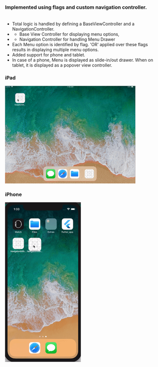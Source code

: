 ### Implemented using flags and custom navigation controller.<br><br>
* Total logic is handled by defining a BaseViewController and a NavigationController. 
* * Base View Controller for displaying menu options, 
* * Navigation Controller for handling Menu Drawer
* Each Menu option is identified by flag. 'OR' applied over these flags results in displaying multiple menu options. 
* Added support for phone and tablet.
* In case of a phone, Menu is displayed as slide-in/out drawer. When on tablet, it is displayed as a popover view controller.


### iPad
<img src="https://github.com/dot124/ios/blob/develop/NavigationWithMenu/Demo/iPad.gif" width="430">

### iPhone

<img src="https://github.com/dot124/ios/blob/develop/NavigationWithMenu/Demo/iPhone.gif" width="250">
